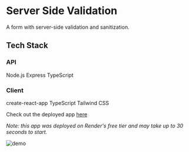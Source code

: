 # Server Side Validation

A form with server-side validation and sanitization.

## Tech Stack

### API

Node.js
Express
TypeScript

### Client

create-react-app
TypeScript
Tailwind CSS

Check out the deployed app [here](walkie-buddy.onrender.com/)

_Note: this app was deployed on Render's free tier and may take up to 30 seconds to start._

![demo](https://res.cloudinary.com/dvrs8gsj3/image/upload/v1668926577/walkie-buddy/chrome-capture-2022-10-20_xcxjba.gif)
